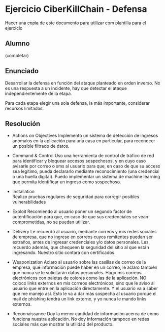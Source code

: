 # Ejercicio CiberKillChain - Defensa

Hacer una copia de este documento para utilizar com plantilla para el ejercicio

## Alumno

(completar)

## Enunciado

Desarrollar la defensa en función del ataque planteado en orden inverso. No es una respuesta a un incidente, hay que detectar el ataque independientemente de la etapa.

Para cada etapa elegir una sola defensa, la más importante, considerar recursos limitados.

## Resolución

* Actions on Objectives
Implemento un sistema de detección de ingresos anómalos en la aplicación para una casa en particular, para reconocer un posible filtrado de datos.


* Command & Control
Uso una herramienta de control de tráfico de red para identificar y bloquear accesos sospechosos, y en cuyo caso avisarle por correo o sms al usuario para que, en caso de que su acceso sea legítimo, pueda declararlo mediante reconocimiento (una credencial o una huella digital). Puedo implementar un sistema de machine learning que permita identificar un ingreso como sospechoso.


* Installation  
Realizo pruebas regulares de seguridad para corregir posibles vulnerabilidades

* Exploit
Recomiendo al usuario poner un segundo factor de autentificación para que, en caso de que sus credenciales se vean comprometidas, no se puedan utilizar.

* Delivery
Le recuerdo al usuario, mediante correos y mis redes sociales de empresa, que no ingrese en correos cuyos remitentes puedan ser extraños, antes de ingresar credenciales y/o datos personales.
Les recuerdo además, que chequeen la seguridad del sitio al que están ingresando. Nuestro sitio contará con certificados.

* Weaponization
Aclaro al usuario sobre las casillas de correo de la empresa, qué información puede haber en un correo, le aclaro también que nunca se le solicitarán datos personales. 
Hago mis correos electrónicos con paletas de colores como las de la aplicación. 
NO coloco links externos en mis correos electrónicos, sino que le aviso al usuario que entre en la aplicación directamente. Y el usuario va a saber que me manejo así. Esto le va a dar más sospecha al usuario porque el mail de phishing tendrá un link externo, y yo nunca le mando links externos.

* Reconnaissance
Doy la menor cantidad de información acerca de como funciona nuestra aplicación. 
No doy información tampoco en redes sociales más que mostrar la utilidad del producto.
